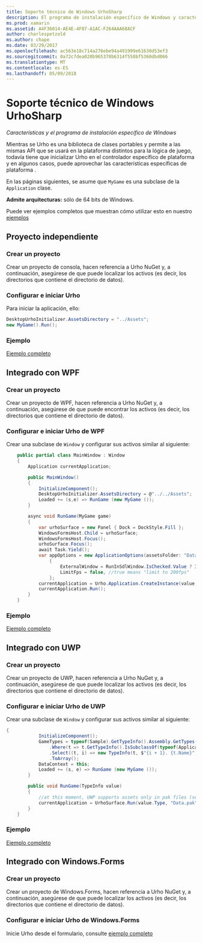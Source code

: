 ```yaml
---
title: Soporte técnico de Windows UrhoSharp
description: El programa de instalación específico de Windows y características para UrhoSharp.
ms.prod: xamarin
ms.assetid: A4F36014-AE4E-4F07-A1AC-F264AAA68ACF
author: charlespetzold
ms.author: chape
ms.date: 03/29/2017
ms.openlocfilehash: ac563e18c714a276ebe94a491999e61630d53ef3
ms.sourcegitcommit: 0a72c7dea020b965378b6314f558bf5360dbd066
ms.translationtype: MT
ms.contentlocale: es-ES
ms.lasthandoff: 05/09/2018
---
```

# <a name="urhosharp-windows-support"></a>Soporte técnico de Windows UrhoSharp

_Características y el programa de instalación específico de Windows_

Mientras se Urho es una biblioteca de clases portables y permite a las mismas API que se usará en la plataforma distintos para la lógica de juego, todavía tiene que inicializar Urho en el controlador específico de plataforma y en algunos casos, puede aprovechar las características específicas de plataforma .

En las páginas siguientes, se asume que `MyGame` es una subclase de la `Application` clase.

**Admite arquitecturas:** sólo de 64 bits de Windows.

Puede ver ejemplos completos que muestran cómo utilizar esto en nuestro [ejemplos](https://github.com/xamarin/urho-samples/tree/master/FeatureSamples)

## <a name="standalone-project"></a>Proyecto independiente

### <a name="creating-a-project"></a>Crear un proyecto

Crear un proyecto de consola, hacen referencia a Urho NuGet y, a continuación, asegúrese de que puede localizar los activos (es decir, los directorios que contiene el directorio de datos).

### <a name="configuring-and-launching-urho"></a>Configurar e iniciar Urho

Para iniciar la aplicación, ello:

```csharp
DesktopUrhoInitializer.AssetsDirectory = "../Assets";
new MyGame().Run();
```

### <a name="example"></a>Ejemplo

[Ejemplo completo](https://github.com/xamarin/urho-samples/tree/master/FeatureSamples/Desktop)

## <a name="integrated-with-wpf"></a>Integrado con WPF

### <a name="creating-a-project"></a>Crear un proyecto

Crear un proyecto de WPF, hacen referencia a Urho NuGet y, a continuación, asegúrese de que puede encontrar los activos (es decir, los directorios que contiene el directorio de datos).

### <a name="configuring-and-launching-urho-from-wpf"></a>Configurar e iniciar Urho de WPF

Crear una subclase de `Window` y configurar sus activos similar al siguiente:

```csharp
    public partial class MainWindow : Window
    {
        Application currentApplication;

        public MainWindow()
        {
            InitializeComponent();
            DesktopUrhoInitializer.AssetsDirectory = @"../../Assets";
            Loaded += (s,e) => RunGame (new MyGame ());
        }

        async void RunGame(MyGame game)
        {
            var urhoSurface = new Panel { Dock = DockStyle.Fill };
            WindowsFormsHost.Child = urhoSurface;
            WindowsFormsHost.Focus();
            urhoSurface.Focus();
            await Task.Yield();
            var appOptions = new ApplicationOptions(assetsFolder: "Data")
                {
                    ExternalWindow = RunInSdlWindow.IsChecked.Value ? IntPtr.Zero : urhoSurface.Handle,
                    LimitFps = false, //true means "limit to 200fps"
                };
            currentApplication = Urho.Application.CreateInstance(value.Type, appOptions);
            currentApplication.Run();
        }
    }
```

### <a name="example"></a>Ejemplo

[Ejemplo completo](https://github.com/xamarin/urho-samples/tree/master/FeatureSamples/WPF)

## <a name="integrated-with-uwp"></a>Integrado con UWP

### <a name="creating-a-project"></a>Crear un proyecto

Crear un proyecto de UWP, hacen referencia a Urho NuGet y, a continuación, asegúrese de que puede localizar los activos (es decir, los directorios que contiene el directorio de datos).

### <a name="configuring-and-launching-urho-from-uwp"></a>Configurar e iniciar Urho de UWP

Crear una subclase de `Window` y configurar sus activos similar al siguiente:

```csharp
{
            InitializeComponent();
            GameTypes = typeof(Sample).GetTypeInfo().Assembly.GetTypes()
                .Where(t => t.GetTypeInfo().IsSubclassOf(typeof(Application)) && t != typeof(Sample))
                .Select((t, i) => new TypeInfo(t, $"{i + 1}. {t.Name}", ""))
                .ToArray();
            DataContext = this;
            Loaded += (s, e) => RunGame (new MyGame ());
        }

        public void RunGame(TypeInfo value)
        {
            //at this moment, UWP supports assets only in pak files (see PackageTool)
            currentApplication = UrhoSurface.Run(value.Type, "Data.pak");
        }
    }
```

### <a name="example"></a>Ejemplo

[Ejemplo completo](https://github.com/xamarin/urho-samples/tree/master/FeatureSamples/UWP)

## <a name="integrated-with-windowsforms"></a>Integrado con Windows.Forms

### <a name="creating-a-project"></a>Crear un proyecto

Crear un proyecto de Windows.Forms, hacen referencia a Urho NuGet y, a continuación, asegúrese de que puede localizar los activos (es decir, los directorios que contiene el directorio de datos).

### <a name="configuring-and-launching-urho-from-windowsforms"></a>Configurar e iniciar Urho de Windows.Forms

Inicie Urho desde el formulario, consulte [ejemplo completo](https://github.com/xamarin/urho-samples/blob/master/FeatureSamples/WinForms/SamplesForm.cs)

